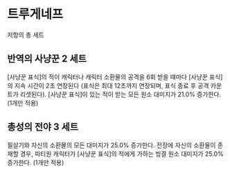 # 트루게네프

저항의 총 세트

## 반역의 사냥꾼 2 세트

[사냥꾼 표식]의 적이 캐릭터나 캐릭터 소환물의 공격을 6회 받을 때마다 [사냥꾼 표식]의 지속 시간이 2초 연장된다 (표식은 최대 12초까지 연장되며, 표식 종료 후 공격 카운트가 리셋된다). [사냥꾼 표식]이 있는 적이 받는 모든 원소 대미지가 21.0% 증가한다. (1개만 적용)

## 총성의 전야 3 세트

필살기와 자신의 소환몰의 모든 대미지가 25.0% 증가한다. 전장에 자신의 소환물이 존재할 경우, 파티원 캐릭터가 [사냥꾼 표식]의 적에게 가하는 빙결 원소 대미지가 25.0% 증가한다. (1개만 적용)
